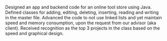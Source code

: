 Designed an app and backend code for an online tool store using Java. 
 Defined classes for adding, editing, deleting, inserting, reading and writing in the master file.
 Advanced the code to not use linked lists and yet maintain speed and memory consumption, upon the request from our advisor (aka client).
 Received recognition as the top 3 projects in the class based on the speed and graphical design.
